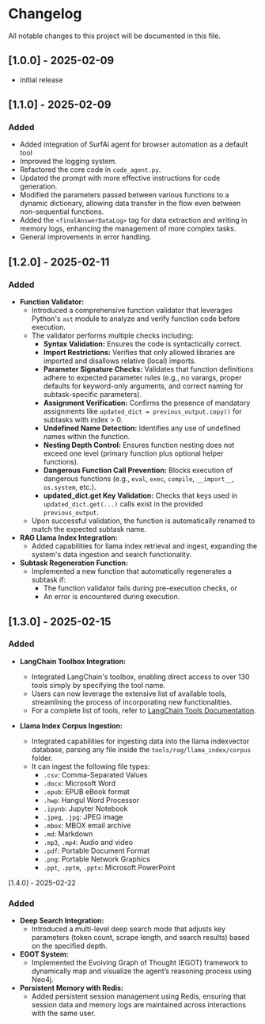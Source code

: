 # Changelog

All notable changes to this project will be documented in this file.

## [1.0.0] - 2025-02-09
- initial release

## [1.1.0] - 2025-02-09
### Added
- Added integration of SurfAi agent for browser automation as a default tool
- Improved the logging system.
- Refactored the core code in `code_agent.py`.
- Updated the prompt with more effective instructions for code generation.
- Modified the parameters passed between various functions to a dynamic dictionary, allowing data transfer in the flow even between non-sequential functions.
- Added the `<finalAnswerDataLog>` tag for data extraction and writing in memory logs, enhancing the management of more complex tasks.
- General improvements in error handling.

## [1.2.0] - 2025-02-11
### Added
- **Function Validator:**  
  - Introduced a comprehensive function validator that leverages Python's `ast` module to analyze and verify function code before execution.  
  - The validator performs multiple checks including:
    - **Syntax Validation:** Ensures the code is syntactically correct.
    - **Import Restrictions:** Verifies that only allowed libraries are imported and disallows relative (local) imports.
    - **Parameter Signature Checks:** Validates that function definitions adhere to expected parameter rules (e.g., no varargs, proper defaults for keyword-only arguments, and correct naming for subtask-specific parameters).
    - **Assignment Verification:** Confirms the presence of mandatory assignments like `updated_dict = previous_output.copy()` for subtasks with index > 0.
    - **Undefined Name Detection:** Identifies any use of undefined names within the function.
    - **Nesting Depth Control:** Ensures function nesting does not exceed one level (primary function plus optional helper functions).
    - **Dangerous Function Call Prevention:** Blocks execution of dangerous functions (e.g., `eval`, `exec`, `compile`, `__import__`, `os.system`, etc.).
    - **updated_dict.get Key Validation:** Checks that keys used in `updated_dict.get(...)` calls exist in the provided `previous_output`.
  - Upon successful validation, the function is automatically renamed to match the expected subtask name.  
- **RAG Llama Index Integration:**  
  - Added capabilities for llama index retrieval and ingest, expanding the system's data ingestion and search functionality.
- **Subtask Regeneration Function:**  
  - Implemented a new function that automatically regenerates a subtask if:
    - The function validator fails during pre-execution checks, or
    - An error is encountered during execution.


## [1.3.0] - 2025-02-15
### Added
- **LangChain Toolbox Integration:**  
  - Integrated LangChain's toolbox, enabling direct access to over 130 tools simply by specifying the tool name.
  - Users can now leverage the extensive list of available tools, streamlining the process of incorporating new functionalities.
  - For a complete list of tools, refer to [LangChain Tools Documentation](https://python.langchain.com/docs/integrations/tools/).

- **Llama Index Corpus Ingestion:**  
  - Integrated capabilities for ingesting data into the llama indexvector database, parsing any file inside the `tools/rag/llama_index/corpus` folder.
  - It can ingest the following file types:
    - `.csv`: Comma-Separated Values
    - `.docx`: Microsoft Word
    - `.epub`: EPUB eBook format
    - `.hwp`: Hangul Word Processor
    - `.ipynb`: Jupyter Notebook
    - `.jpeg`, `.jpg`: JPEG image
    - `.mbox`: MBOX email archive
    - `.md`: Markdown
    - `.mp3`, `.mp4`: Audio and video
    - `.pdf`: Portable Document Format
    - `.png`: Portable Network Graphics
    - `.ppt`, `.pptm`, `.pptx`: Microsoft PowerPoint

[1.4.0] - 2025-02-22
### Added
- **Deep Search Integration:**  
  - Introduced a multi-level deep search mode that adjusts key parameters (token count, scrape length, and search results) based on the specified depth.
- **EGOT System:**  
  - Implemented the Evolving Graph of Thought (EGOT) framework to dynamically map and visualize the agent’s reasoning process using Neo4j.
- **Persistent Memory with Redis:**  
  - Added persistent session management using Redis, ensuring that session data and memory logs are maintained across interactions with the same user.
